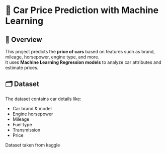 # 🚗 Car Price Prediction with Machine Learning

## 📌 Overview
This project predicts the **price of cars** based on features such as brand, mileage, horsepower, engine type, and more.  
It uses **Machine Learning Regression models** to analyze car attributes and estimate prices.

## 🗂 Dataset
The dataset contains car details like:
- Car brand & model
- Engine horsepower
- Mileage
- Fuel type
- Transmission
- Price  

Dataset taken from kaggle  
